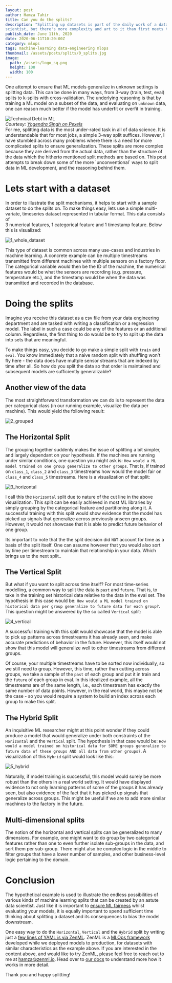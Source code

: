 ```yaml
---
layout: post
author: Hamza Tahir
title: Can you do the splits?
description: "Splitting up datasets is part of the daily work of a data
scientist, but there's more complexity and art to it than first meets the eye."
publish_date: June 11th, 2020
date: 2020-06-11T10:20:00Z
category: mlops
tags: machine-learning data-engineering mlops
thumbnail: /assets/posts/splits/0_splits.jpg
image:
  path: /assets/logo_sq.png
  height: 100
  width: 100
---
```


One attempt to ensure that ML models generalize in unknown settings is splitting data. This can be done in many ways,
from 3-way (train, test, eval)
splits to k-splits with cross-validation. The underlying reasoning is that by training a ML model
on a subset of the data, and evaluating on `unknown` data, one can reason much better if the model has underfit or overfit in training.

<div class="row justify-content-center">
    <div class="col-md-4">
        <div class="text-center"><img class="" src="/assets/posts/splits/0_splits.jpg" alt="Technical Debt in ML"></div>
    </div>
</div>
<div class="row justify-content-center">
<em>Courtesy: <a href="https://www.pexels.com/photo/man-doing-yoga-1701207/">Yogendra Singh on Pexels</a> </em>
</div>
For me, splitting data is the most under-rated task in all of data science. It is understandable that for most jobs,
a simple 3-way split suffices. However, I have stumbled across many problems where there is a 
need for more complicated splits to ensure generalization. These splits are more complex because they are derived 
from the actual data, rather than the structure of the data which the hitherto mentioned split methods are based on. 
This post attempts to break down some of the more `unconventional` ways to split data in ML development, and the 
reasoning behind them.

# Lets start with a dataset

In order to illustrate the split mechanisms, it helps to start with a sample dataset to do the splits on.
To make things easy, lets use a simple multi-variate, timeseries dataset represented in tabular format. This data consists of  
3 numerical features, 1 categorical feature and 1 timestamp feature. Below this is visualized:

![1_whole_dataset](/assets/posts/splits/1_whole_dataset.png)

This type of dataset is common across many use-cases and industries in machine learning. A concrete example can be multiple
timestreams transmitted from different machines with multiple sensors on a factory floor. The categorical variable would then
be the ID of the machine, the numerical features would be what the sensors are recording (e.g. pressure, temperature etc.), and
the timestamp would be when the data was transmitted and recorded in the database.

# Doing the splits

Imagine you receive this dataset as a csv file from your data engineering department and are tasked with writing a classification
or a regression model. The label in such a case could be any of the features or an additional column. Regardless, the first thing to
do would be to try to split up the data into sets that are meaningful.

To make things easy, you decide to go make a simple split with `train` and `eval`. You know immediately that a naive random split with
shuffling won't fly here - the data does have multple sensor streams that are indexed by time after all. So how do you split the data so that order
is maintained and subsequent models are sufficiently generalizable?

## Another view of the data

The most straightforward transformation we can do is to represent the data per categorical class (in our running example, visualize the data
per machine). This would yield the following result:

![2_grouped](/assets/posts/splits/2_grouped.png)

## The Horizontal Split

The grouping together suddenly makes the issue of splitting a bit simpler, and largely dependant on your hypothesis. If the machines are running under
similar conditions, one question you might ask is: `How would a ML model trained on one group generalize to other groups`. That is, if trained on
`class_1`, `class_2` and `class_3` timestreams how would the model fair on `class_4` and `class_5` timestreams. Here is a visualization of that split:

![3_horizontal](/assets/posts/splits/3_horizontal.png)

I call this the `Horizontal` split due to nature of the cut line in the above visualization. This split can be easily achieved in most ML libraries by
simply grouping by the categorical feature and partitioning along it. A successful training with this split would show evidence that the model has
picked up signals that generalize across previously unseen groups. However, it would not showcase that it is able to predict future behavior of one
group.

Its important to note that the the split decision did `NOT` account for time as a basis of the
split itself. One can assume however that you would also sort by time per timestream to maintain that relationship in your
data. Which brings us to the next split..

## The Vertical Split

But what if you want to split across time itself? For most time-series modelling, a common way to split the data is `past` and `future`. That is, to
take in the training set historical data relative to the data in the eval set. The hypothesis in this case would be: `How would a ML model trained on historical data per group generalize to future data for each group?`. This question might be answered by the so called `Vertical` split:

![4_vertical](/assets/posts/splits/4_vertical.png)

A successful training with this split would showcase that the model is able to pick up patterns across timestreams it has already seen, and make accurate
predictions of behavior in the future. However, this itself would not show that this model will generalize well to other timestreams from different groups.

Of course, your multiple timestreams have to be sorted now individually, so we still need to group. However, this time, rather than cutting across
groups, we take a sample of the `past` of each group and put it in train and the `future` of each group in eval. In this idealized example, all the
timestreams are of the same length, i.e., each timestream has exactly the same number of data points. However, in the real world, this maybe not be the
case - so you would require a system to build an index across each group to make this split.

## The Hybrid Split

An inquisitive ML researcher might at this point wonder if they could produce a model that would generalize under both constraints of the
`Horizontal` and the `Vertical` split. The hypothesis in that case would be: `How would a model trained on historical data for SOME groups generalize to future data of these groups AND all data from other groups?`. A visualization of this `Hybrid` split would look like this:

![5_hybrid](/assets/posts/splits/5_hybrid.png)

Naturally, if model training is successful, this model would surely be more robust than the others in a real world setting. It
would have displayed evidence to not only learning patterns of some of the groups it has already seen, but also evidence of the fact that it has picked
up signals that generalize across groups. This might be useful if we are to add more similar machines to the factory in the future.

## Multi-dimensional splits

The notion of the horizontal and vertical splits can be generalized to many dimensions. For example, one might want to do group by two categorical features
rather than one to even further isolate sub-groups in the data, and sort them per sub-group. There might also be complex logic in the middle to filter
groups that have a lower number of samples, and other business-level logic pertaining to the domain.

# Conclusion

The hypothetical example is used to illustrate the endless possibilities of various kinds of machine learning splits that can be created by
an astute data scientist. Just like it is important to [ensure ML fairness](https://developers.google.com/machine-learning/fairness-overview)
whilst evaluating your models, it is equally important to spend sufficient time thinking about splitting a dataset and its consequences to bias
the model downstream.

One easy way to do the `Horizontal`, `Vertical` and the `Hybrid` split by writing just a [few lines of YAML is via ZenML](https://docs.zenml.io/docs/developer_guide/pipelines_config_yaml#main-key-split).
ZenML is a [MLOps framework](https://zenml.io) developed while we deployed models to production,
for datasets with similar characteristics as the example above. If you are interested in the content above, and would like to try ZenML,
please feel free to reach out to me at [hamza@zenml.io](mailto:hamza@zenml.io).
Head over to [our docs](https://docs.zenml.io) to understand more how it works in more detail.

Thank you and happy splitting!
